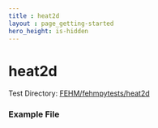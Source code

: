 ```yaml
---
title : heat2d
layout : page_getting-started
hero_height: is-hidden
---
```


# heat2d



Test Directory: [FEHM/fehmpytests/heat2d](https://github.com/lanl/FEHM/tree/master/fehmpytests/heat2d)


### Example File 
<pre>

</pre>
